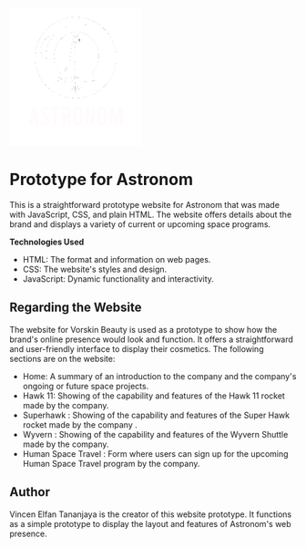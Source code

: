 ![Logo](images/logo3.png)

# Prototype for Astronom

This is a straightforward prototype website for Astronom that was made with JavaScript, CSS, and plain HTML. The website offers details about the brand and displays a variety of current or upcoming space programs.

**Technologies Used**
- HTML: The format and information on web pages.
- CSS: The website's styles and design.
- JavaScript: Dynamic functionality and interactivity.
  
## Regarding the Website
The website for Vorskin Beauty is used as a prototype to show how the brand's online presence would look and function. It offers a straightforward and user-friendly interface to display their cosmetics. The following sections are on the website:

- Home: A summary of an introduction to the company and the company's ongoing or future space projects.
- Hawk 11: Showing of the capability and features of the Hawk 11 rocket made by the company.
- Superhawk : Showing of the capability and features of the Super Hawk rocket made by the company .
- Wyvern : Showing of the capability and features of the Wyvern Shuttle made by the company.
- Human Space Travel : Form where users can sign up for the upcoming Human Space Travel program by the company.
  
## Author
Vincen Elfan Tananjaya is the creator of this website prototype. It functions as a simple prototype to display the layout and features of Astronom's web presence.



